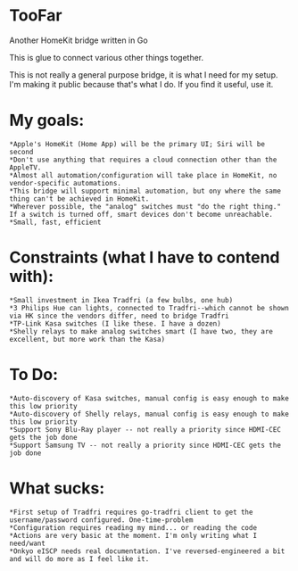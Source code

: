 # TooFar
Another HomeKit bridge written in Go

This is glue to connect various other things together.

This is not really a general purpose bridge, it is what I need for my setup. I'm making it public because that's what I do. If you find it useful, use it. 

# My goals:
    *Apple's HomeKit (Home App) will be the primary UI; Siri will be second
    *Don't use anything that requires a cloud connection other than the AppleTV.
    *Almost all automation/configuration will take place in HomeKit, no vendor-specific automations.
    *This bridge will support minimal automation, but ony where the same thing can't be achieved in HomeKit.
    *Wherever possible, the "analog" switches must "do the right thing." If a switch is turned off, smart devices don't become unreachable.
    *Small, fast, efficient

# Constraints (what I have to contend with):
    *Small investment in Ikea Tradfri (a few bulbs, one hub)
    *3 Philips Hue can lights, connected to Tradfri--which cannot be shown via HK since the vendors differ, need to bridge Tradfri
    *TP-Link Kasa switches (I like these. I have a dozen)
    *Shelly relays to make analog switches smart (I have two, they are excellent, but more work than the Kasa)
   
# To Do:
    *Auto-discovery of Kasa switches, manual config is easy enough to make this low priority
    *Auto-discovery of Shelly relays, manual config is easy enough to make this low priority
    *Support Sony Blu-Ray player -- not really a priority since HDMI-CEC gets the job done
    *Support Samsung TV -- not really a priority since HDMI-CEC gets the job done

# What sucks:
    *First setup of Tradfri requires go-tradfri client to get the username/password configured. One-time-problem
    *Configuration requires reading my mind... or reading the code
    *Actions are very basic at the moment. I'm only writing what I need/want
    *Onkyo eISCP needs real documentation. I've reversed-engineered a bit and will do more as I feel like it.
